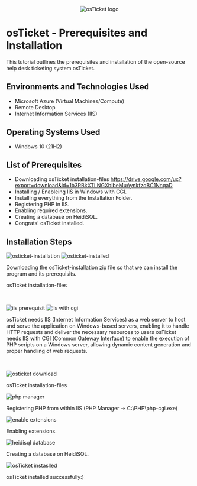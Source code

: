 <p align="center">
<img src="https://i.imgur.com/Clzj7Xs.png" alt="osTicket logo"/>
</p>

<h1>osTicket - Prerequisites and Installation</h1>
This tutorial outlines the prerequisites and installation of the open-source help desk ticketing system osTicket.<br />




<h2>Environments and Technologies Used</h2>

- Microsoft Azure (Virtual Machines/Compute)
- Remote Desktop
- Internet Information Services (IIS)

<h2>Operating Systems Used </h2>

- Windows 10</b> (21H2)

<h2>List of Prerequisites</h2>

- Downloading osTicket installation-files https://drive.google.com/uc?export=download&id=1b3RBkXTLNGXbibeMuAynkfzdBC1NnqaD
- Installing / Enableing IIS in Windows with CGI.
- Installing everything from the Installation Folder.
- Registering PHP in IIS.
- Enabling required extensions.
- Creating a database on HeidiSQL.
- Congrats! osTicket installed.
<h2>Installation Steps</h2>

![osticket-installation](https://github.com/user-attachments/assets/4ea8ebfa-ec6a-4873-a9d1-7055ccea910b)
![osticket-installed](https://github.com/user-attachments/assets/2e3a6780-eb5f-430c-bc63-4c58ad9fc890)

Downloading the osTicket-installation zip file so that we can install the program and its prerequisits.


<p>

</p>
<p>
osTicket installation-files
</p>
<br />

<p

  
  
  ![iis prerequisit](https://github.com/user-attachments/assets/62063041-30da-4726-a66a-a53413c24fff)
![iis with cgi](https://github.com/user-attachments/assets/5870b35e-dc62-402a-b6cc-371c20bc9352)


>




</p>osTicket needs IIS (Internet Information Services) as a web server to host and serve the application on Windows-based servers, enabling it to handle HTTP requests and deliver the necessary resources to users
osTicket needs IIS with CGI (Common Gateway Interface) to enable the execution of PHP scripts on a Windows server, allowing dynamic content generation and proper handling of web requests.
</p>
<br />



![osticket download](https://github.com/user-attachments/assets/de6b2bf7-a937-4f8a-9841-464b72074b12)

osTicket installation-files

![php manager](https://github.com/user-attachments/assets/89319594-111d-4715-9e74-2deddee082dc)


Registering PHP from within IIS (PHP Manager -> C:\PHP\php-cgi.exe)



![enable extensions](https://github.com/user-attachments/assets/e36af7aa-5eec-4d21-906e-6840a3b0759f)

<p>

</p>
<p>

Enabling extensions.
</p>


![heidisql database](https://github.com/user-attachments/assets/a590779e-a0e4-4e9a-ab35-39066e24e19b)


Creating a database on HeidiSQL.


![osTicket instaslled](https://github.com/user-attachments/assets/93f9294f-a47b-4fbc-acc5-75f1685183b2)


osTicket installed successfully:)


<br />
